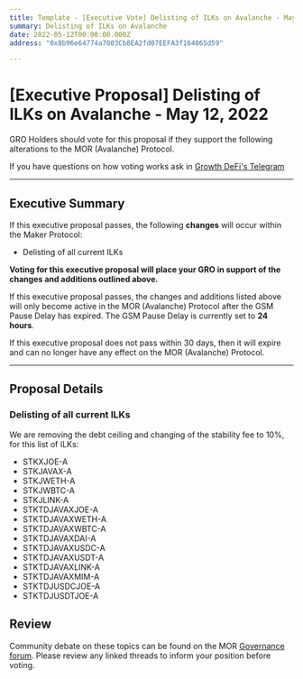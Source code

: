 ```yaml
---
title: Template - [Executive Vote] Delisting of ILKs on Avalanche - May 12, 2022
summary: Delisting of ILKs on Avalanche
date: 2022-05-12T00:00:00.000Z
address: "0x8b96e64774a7003Cb8EA2fd07EEFA3f164065d59"

---
```

# [Executive Proposal] Delisting of ILKs on Avalanche - May 12, 2022

GRO Holders should vote for this proposal if they support the following alterations to the MOR (Avalanche) Protocol.

If you have questions on how voting works ask in [Growth DeFi's Telegram](https://t.me/growthdefi)

---

## Executive Summary

If this executive proposal passes, the following **changes** will occur within the Maker Protocol:
- Delisting of all current ILKs

**Voting for this executive proposal will place your GRO in support of the changes and additions outlined above.**

If this executive proposal passes, the changes and additions listed above will only become active in the MOR (Avalanche) Protocol after the GSM Pause Delay has expired. The GSM Pause Delay is currently set to **24 hours**.

If this executive proposal does not pass within 30 days, then it will expire and can no longer have any effect on the MOR (Avalanche) Protocol.

---

## Proposal Details

### Delisting of all current ILKs

We are removing the debt ceiling and changing of the stability fee to 10%, for this list of ILKs:
- STKXJOE-A
- STKJAVAX-A
- STKJWETH-A
- STKJWBTC-A
- STKJLINK-A
- STKTDJAVAXJOE-A
- STKTDJAVAXWETH-A
- STKTDJAVAXWBTC-A
- STKTDJAVAXDAI-A
- STKTDJAVAXUSDC-A
- STKTDJAVAXUSDT-A
- STKTDJAVAXLINK-A
- STKTDJAVAXMIM-A
- STKTDJUSDCJOE-A
- STKTDJUSDTJOE-A

## Review

Community debate on these topics can be found on the MOR [Governance forum](https://forum.growthdefi.com/). Please review any linked threads to inform your position before voting.
